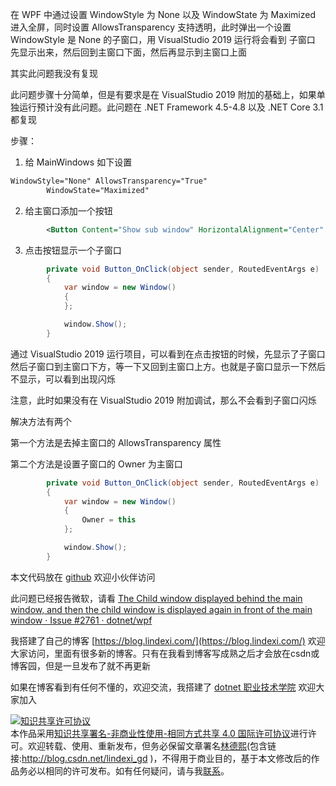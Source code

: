 
在 WPF 中通过设置 WindowStyle 为 None 以及 WindowState 为 Maximized 进入全屏，同时设置 AllowsTransparency 支持透明，此时弹出一个设置 WindowStyle 是 None 的子窗口，用 VisualStudio 2019 运行将会看到 子窗口 先显示出来，然后回到主窗口下面，然后再显示到主窗口上面

<!--more-->


<!-- CreateTime:2020/3/12 8:32:20 -->

<!-- 发布 -->

其实此问题我没有复现

此问题步骤十分简单，但是有要求是在 VisualStudio 2019 附加的基础上，如果单独运行预计没有此问题。此问题在 .NET Framework 4.5-4.8 以及 .NET Core 3.1 都复现

步骤：

1. 给 MainWindows 如下设置

```xml
WindowStyle="None" AllowsTransparency="True"
        WindowState="Maximized" 
```

2. 给主窗口添加一个按钮

```xml
        <Button Content="Show sub window" HorizontalAlignment="Center" VerticalAlignment="Center" Click="Button_OnClick"/>
```

3. 点击按钮显示一个子窗口

```csharp
        private void Button_OnClick(object sender, RoutedEventArgs e)
        {
            var window = new Window()
            {
            };

            window.Show();
        }
```

通过 VisualStudio 2019 运行项目，可以看到在点击按钮的时候，先显示了子窗口然后子窗口到主窗口下方，等一下又回到主窗口上方。也就是子窗口显示一下然后不显示，可以看到出现闪烁

注意，此时如果没有在 VisualStudio 2019 附加调试，那么不会看到子窗口闪烁

解决方法有两个

第一个方法是去掉主窗口的 AllowsTransparency 属性

第二个方法是设置子窗口的 Owner 为主窗口

```csharp
        private void Button_OnClick(object sender, RoutedEventArgs e)
        {
            var window = new Window()
            {
                Owner = this
            };

            window.Show();
        }
```

本文代码放在 [github](https://github.com/dotnet-campus/wpf-issues/tree/4ab8bafcb1ed67a479b988aefd2bbd6f11198ec5/ChildWindowDisplayedAndThenBackToMainWindow) 欢迎小伙伴访问

此问题已经报告微软，请看 [The Child window displayed behind the main window, and then the child window is displayed again in front of the main window · Issue #2761 · dotnet/wpf](https://github.com/dotnet/wpf/issues/2761 )



我搭建了自己的博客 [https://blog.lindexi.com/](https://blog.lindexi.com/) 欢迎大家访问，里面有很多新的博客。只有在我看到博客写成熟之后才会放在csdn或博客园，但是一旦发布了就不再更新

如果在博客看到有任何不懂的，欢迎交流，我搭建了 [dotnet 职业技术学院](https://t.me/dotnet_campus) 欢迎大家加入

<a rel="license" href="http://creativecommons.org/licenses/by-nc-sa/4.0/"><img alt="知识共享许可协议" style="border-width:0" src="https://licensebuttons.net/l/by-nc-sa/4.0/88x31.png" /></a><br />本作品采用<a rel="license" href="http://creativecommons.org/licenses/by-nc-sa/4.0/">知识共享署名-非商业性使用-相同方式共享 4.0 国际许可协议</a>进行许可。欢迎转载、使用、重新发布，但务必保留文章署名[林德熙](http://blog.csdn.net/lindexi_gd)(包含链接:http://blog.csdn.net/lindexi_gd )，不得用于商业目的，基于本文修改后的作品务必以相同的许可发布。如有任何疑问，请与我[联系](mailto:lindexi_gd@163.com)。